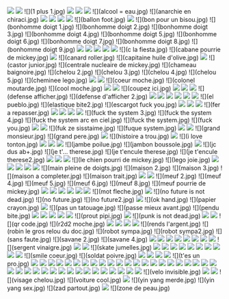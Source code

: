 ![](+1.jpg)
![](007.jpg)
![](1 plus 1.jpg)
![](8173.jpg)
![](8==d.jpg)
![](9points.jpg)
![](alcool = eau.jpg)
![](anarchie en chiraci.jpg)
![](antiseche.jpg)
![](antivol.jpg)
![](arbre.jpg)
![](arrosoir.jpg)
![](ballon foot.jpg)
![](ballon.jpg)
![](bon pour un bisou.jpg)
![](bonhomme doigt 1.jpg)
![](bonhomme doigt 2.jpg)
![](bonhomme doigt 3.jpg)
![](bonhomme doigt 4.jpg)
![](bonhomme doigt 5.jpg)
![](bonhomme doigt 6.jpg)
![](bonhomme doigt 7.jpg)
![](bonhomme doigt 8.jpg)
![](bonhomme doigt 9.jpg)
![](bonhomme-a-dessiner.jpg)
![](bonhomme-bidou.jpg)
![](bonhomme.jpg)
![](bottes.jpg)
![](bouton.jpg)
![](c la fiesta.jpg)
![](cabane pourrie de mickey.jpg)
![](calculatrice.jpg)
![](canard roller.jpg)
![](capitaine huile d'olive.jpg)
![](casque.jpg)
![](castor junior.jpg)
![](centrale nucleaire de mickey.jpg)
![](chameau baignoire.jpg)
![](chelou 2.jpg)
![](chelou 3.jpg)
![](chelou 4.jpg)
![](chelou 5.jpg)
![](cheminee lego.jpg)
![](cible.jpg)
![](cintre.jpg)
![](coeur moche.jpg)
![](colonel moutarde.jpg)
![](cool moche.jpg)
![](coolface.jpg)
![](coolman.jpg)
![](coupez ici.jpg)
![](cryptage.jpg)
![](cube.jpg)
![](cul.jpg)
![](defense afficher.jpg)
![](defense d'afficher 2.jpg)
![](dino1.jpg)
![](dino2.jpg)
![](dino3.jpg)
![](djembe.jpg)
![](drapeau-a-completer.jpg)
![](drapeau-pirate.jpg)
![](el pueblo.jpg)
![](elastique bite2.jpg)
![](escargot fuck you.jpg)
![](escargot.jpg)
![](etiquette.jpg)
![](ettiquete2.jpg)
![](fer a repasser.jpg)
![](flaque.jpg)
![](fleur.jpg)
![](fleur2.jpg)
![](frigo.jpg)
![](fuck the system 3.jpg)
![](fuck the system 4.jpg)
![](fuck the system arc en ciel.jpg)
![](fuck the system.jpg)
![](fuck you.jpg)
![](fucksystem.jpg)
![](fuckthesystem.jpg)
![](fuk ze sisstaime.jpg)
![](fuque system.jpg)
![](gajeb-gars-joie-beau.jpg)
![](gomme.jpg)
![](grand monsieur.jpg)
![](grand pere.jpg)
![](h4ck3d.jpg)
![](histoire a trou.jpg)
![](humain.jpg)
![](i love tonton.jpg)
![](indefinissable1.jpg)
![](insertzizi.jpg)
![](jaimelesfrites.jpg)
![](jambe poilue.jpg)
![](jambon boussole.jpg)
![](jambon-bacon-riz.jpg)
![](jc dus ab+.jpg)
![](je t'... therese.jpg)
![](je t'encule therese.jpg)
![](je t'encule therese2.jpg)
![](jean-michek.jpg)
![](jpeg.jpg)
![](jpeg2.jpg)
![](le chien pourri de mickey.jpg)
![](lego joie.jpg)
![](lego1.jpg)
![](lego2.jpg)
![](lego3.jpg)
![](lovecul.jpg)
![](lovemom.jpg)
![](main pleine de doigts.jpg)
![](maison 2.jpg)
![](maison 3.jpg)
![](maison a completer.jpg)
![](maison trait.jpg)
![](maison.jpg)
![](male-female-smile.jpg)
![](meuf 2.jpg)
![](meuf 4.jpg)
![](meuf 5.jpg)
![](meuf 6.jpg)
![](meuf 8.jpg)
![](meuf pourrie de mickey.jpg)
![](meuf1.jpg)
![](meuf7.jpg)
![](molecule1.jpg)
![](molecule2.jpg)
![](momowashere.jpg)
![](morpion.jpg)
![](mot fleche.jpg)
![](nike.jpg)
![](no future is not dead.jpg)
![](no future.jpg)
![](no future2.jpg)
![](oiseau.jpg)
![](ok hand.jpg)
![](papier crayon.jpg)
![](partition.jpg)
![](pas un tatouage.jpg)
![](passe mieux avant.jpg)
![](pendu bite.jpg)
![](pendu.jpg)
![](petit-bonhomme.jpg)
![](pignouf.jpg)
![](planete-a-completer.jpg)
![](poil.jpg)
![](prout pipi.jpg)
![](prout.jpg)
![](punk is not dead.jpg)
![](punk.jpg)
![](putaincestmerde.jpg)
![](qr code.jpg)
![](r2d2 moche.jpg)
![](raiussi.jpg)
![](rataie.jpg)
![](rataie2.jpg)
![](rebelz.jpg)
![](rends l'argent.jpg)
![](robin le gros relou du doc.jpg)
![](robot sympa.jpg)
![](robot sympa2.jpg)
![](sans faute.jpg)
![](savane 2.jpg)
![](savane 4.jpg)
![](savane1.jpg)
![](savane10.jpg)
![](savane3.jpg)
![](savane5.jpg)
![](savane6.jpg)
![](savane7.jpg)
![](savane8.jpg)
![](savane9.jpg)
![](sergent vinaigre.jpg)
![](serpent.jpg)
![](sk8.jpg)
![](skate jumelles.jpg)
![](skate.jpg)
![](skate1.jpg)
![](skate2.jpg)
![](skate3.jpg)
![](skate4.jpg)
![](skate5.jpg)
![](skate6.jpg)
![](skate7.jpg)
![](skate8.jpg)
![](skate9.jpg)
![](smile coeur.jpg)
![](soldat poivre.jpg)
![](soleil.jpg)
![](spirale.jpg)
![](sudoku.jpg)
![](synthe.jpg)
![](t'es un pro.jpg)
![](tatouage.jpg)
![](techno.jpg)
![](tete-a-dessiner-2.jpg)
![](tete-a-dessiner.jpg)
![](tete-a-toto.jpg)
![](teton.jpg)
![](theiere.jpg)
![](thxdude.jpg)
![](ticketmanege.jpg)
![](todolist.jpg)
![](toilettes-jambes.jpg)
![](tuto1.jpg)
![](tuto10.jpg)
![](tuto11.jpg)
![](tuto12.jpg)
![](tuto13.jpg)
![](tuto14.jpg)
![](tuto15.jpg)
![](tuto16.jpg)
![](tuto17.jpg)
![](tuto18.jpg)
![](tuto19.jpg)
![](tuto2.jpg)
![](tuto20.jpg)
![](tuto21.jpg)
![](tuto22.jpg)
![](tuto23.jpg)
![](tuto24.jpg)
![](tuto25.jpg)
![](tuto3.jpg)
![](tuto4.jpg)
![](tuto5.jpg)
![](tuto6.jpg)
![](tuto7.jpg)
![](tuto8.jpg)
![](tuto9.jpg)
![](tv.jpg)
![](vacances.jpg)
![](velo invisible.jpg)
![](velo.jpg)
![](velo2.jpg)
![](visage chelou.jpg)
![](voiture cool.jpg)
![](withcopain.jpg)
![](yin yang merde.jpg)
![](yin yang sex.jpg)
![](zad partout.jpg)
![](zizicontent.jpg)
![](zone de peau.jpg)
